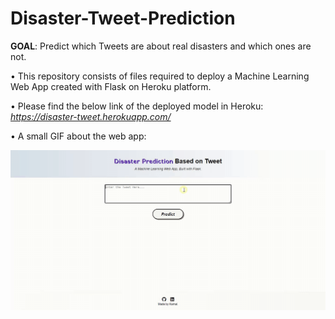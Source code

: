 # Disaster-Tweet-Prediction
<b>GOAL</b>: Predict which Tweets are about real disasters and which ones are not.

• This repository consists of files required to deploy a Machine Learning Web App created with Flask on Heroku platform.

• Please find the below link of the deployed model in Heroku:<br />
_https://disaster-tweet.herokuapp.com/_

• A small GIF about the web app:

![GIF](readme_resources/disaster-tweet-web-app.gif)
